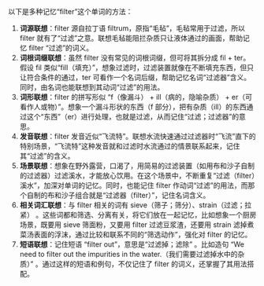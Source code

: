 以下是多种记忆“filter”这个单词的方法：
1. **词源联想**：filter 源自拉丁语 filtrum，原指“毛毡”，毛毡常用于过滤，所以 filter 就有了“过滤”之意。联想毛毡能阻拦杂质只让液体通过的画面，帮助记忆 filter “过滤”的词义。
2. **词根词缀联想**：虽然 filter 没有常见的词根词缀，但可将其拆分成 fil + ter。假设 fil 类似“fill（填充）”，想象过滤时，过滤装置就像在不断填充东西，但只让符合条件的通过，ter 可看作一个名词后缀，帮助记忆名词“过滤器”含义。同时，由名词也能联想到其动词“过滤”的用法。
3. **词形联想**：filter 的拼写形似 “f（像漏斗） + ill（病的，隐喻杂质） + er（可看作人或物）”。想象一个漏斗形状的东西（f 部分），把有杂质（ill）的东西通过这个“东西”（er）进行处理，也就是过滤，从而记住“过滤；过滤器”的意思。
4. **发音联想**：filter 发音近似“飞流特”。联想水流快速通过过滤器时“飞流”直下的特别场景，“飞流特”这种发音就和过滤时水流通过的情景联系起来，记住其“过滤”的含义。
5. **场景联想**：想象在野外露营，口渴了，用简易的过滤装置（如用布和沙子自制的过滤器）过滤溪水，才能放心饮用。在这个场景中，不断重复“过滤（filter）溪水”，加深对单词的记忆。同时，也能记住 filter 作动词“过滤”的用法，而那个自制的布和沙子组合就是“过滤器（filter）”，记住名词含义。
6. **相关词汇联想**：与 filter 相关的词有 sieve（筛子；筛分）、strain（过滤；拉紧） 。这些词都和筛选、分离有关，将它们放在一起记忆，比如想象一个厨房场景，既要用 sieve 筛面粉，又要用 filter 过滤豆浆渣，还要用 strain 滤掉煮菜汤表面的浮沫，通过比较和联系不同的“筛选动作”，强化对 filter 的记忆。
7. **短语联想**：记住短语 “filter out”，意思是“过滤掉；滤除” 。比如造句 “We need to filter out the impurities in the water.（我们需要过滤掉水中的杂质）” 。通过这样的短语和例句，不仅记住了 filter 的词义，还掌握了其用法搭配。 